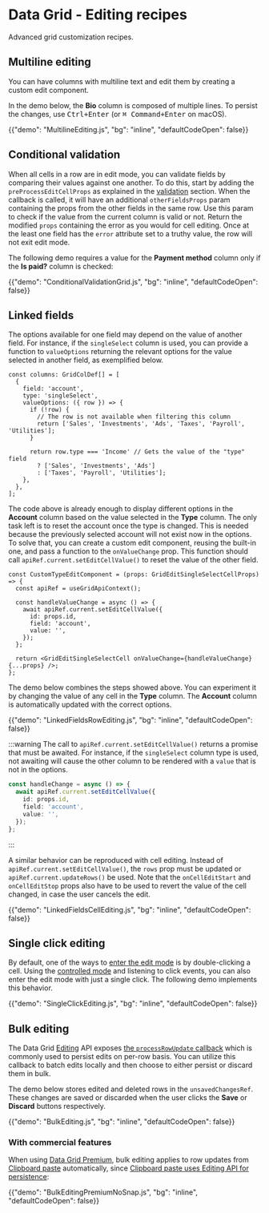 # Data Grid - Editing recipes

<p class="description">Advanced grid customization recipes.</p>

## Multiline editing

You can have columns with multiline text and edit them by creating a custom edit component.

In the demo below, the **Bio** column is composed of multiple lines.
To persist the changes, use <kbd><kbd class="key">Ctrl</kbd>+<kbd class="key">Enter</kbd></kbd> (or <kbd><kbd class="key">⌘ Command</kbd>+<kbd class="key">Enter</kbd></kbd> on macOS).

{{"demo": "MultilineEditing.js", "bg": "inline", "defaultCodeOpen": false}}

## Conditional validation

When all cells in a row are in edit mode, you can validate fields by comparing their values against one another.
To do this, start by adding the `preProcessEditCellProps` as explained in the [validation](/x/react-data-grid/editing/#validation) section.
When the callback is called, it will have an additional `otherFieldsProps` param containing the props from the other fields in the same row.
Use this param to check if the value from the current column is valid or not.
Return the modified `props` containing the error as you would for cell editing.
Once at the least one field has the `error` attribute set to a truthy value, the row will not exit edit mode.

The following demo requires a value for the **Payment method** column only if the **Is paid?** column is checked:

{{"demo": "ConditionalValidationGrid.js", "bg": "inline", "defaultCodeOpen": false}}

## Linked fields

The options available for one field may depend on the value of another field.
For instance, if the `singleSelect` column is used, you can provide a function to `valueOptions` returning the relevant options for the value selected in another field, as exemplified below.

```tsx
const columns: GridColDef[] = [
  {
    field: 'account',
    type: 'singleSelect',
    valueOptions: ({ row }) => {
      if (!row) {
        // The row is not available when filtering this column
        return ['Sales', 'Investments', 'Ads', 'Taxes', 'Payroll', 'Utilities'];
      }

      return row.type === 'Income' // Gets the value of the "type" field
        ? ['Sales', 'Investments', 'Ads']
        : ['Taxes', 'Payroll', 'Utilities'];
    },
  },
];
```

The code above is already enough to display different options in the **Account** column based on the value selected in the **Type** column.
The only task left is to reset the account once the type is changed.
This is needed because the previously selected account will not exist now in the options.
To solve that, you can create a custom edit component, reusing the built-in one, and pass a function to the `onValueChange` prop.
This function should call `apiRef.current.setEditCellValue()` to reset the value of the other field.

```tsx
const CustomTypeEditComponent = (props: GridEditSingleSelectCellProps) => {
  const apiRef = useGridApiContext();

  const handleValueChange = async () => {
    await apiRef.current.setEditCellValue({
      id: props.id,
      field: 'account',
      value: '',
    });
  };

  return <GridEditSingleSelectCell onValueChange={handleValueChange} {...props} />;
};
```

The demo below combines the steps showed above.
You can experiment it by changing the value of any cell in the **Type** column.
The **Account** column is automatically updated with the correct options.

{{"demo": "LinkedFieldsRowEditing.js", "bg": "inline", "defaultCodeOpen": false}}

:::warning
The call to `apiRef.current.setEditCellValue()` returns a promise that must be awaited.
For instance, if the `singleSelect` column type is used, not awaiting will cause the other column to be rendered with a `value` that is not in the options.

```ts
const handleChange = async () => {
  await apiRef.current.setEditCellValue({
    id: props.id,
    field: 'account',
    value: '',
  });
};
```

:::

A similar behavior can be reproduced with cell editing.
Instead of `apiRef.current.setEditCellValue()`, the `rows` prop must be updated or `apiRef.current.updateRows()` be used.
Note that the `onCellEditStart` and `onCellEditStop` props also have to be used to revert the value of the cell changed, in case the user cancels the edit.

{{"demo": "LinkedFieldsCellEditing.js", "bg": "inline", "defaultCodeOpen": false}}

## Single click editing

By default, one of the ways to [enter the edit mode](/x/react-data-grid/editing/#start-editing) is by double-clicking a cell.
Using the [controlled mode](/x/react-data-grid/editing/#controlled-model) and listening to click events, you can also enter the edit mode with just a single click.
The following demo implements this behavior.

{{"demo": "SingleClickEditing.js", "bg": "inline", "defaultCodeOpen": false}}

## Bulk editing

The Data Grid [Editing](/x/react-data-grid/editing/) API exposes [the `processRowUpdate` callback](/x/react-data-grid/editing/persistence/#the-processrowupdate-callback) which is commonly used to persist edits on per-row basis.
You can utilize this callback to batch edits locally and then choose to either persist or discard them in bulk.

The demo below stores edited and deleted rows in the `unsavedChangesRef`.
These changes are saved or discarded when the user clicks the **Save** or **Discard** buttons respectively.

{{"demo": "BulkEditing.js", "bg": "inline", "defaultCodeOpen": false}}

### With commercial features [<span class="plan-premium"></span>](/x/introduction/licensing/#premium-plan 'Premium plan')

When using [Data Grid Premium](/x/react-data-grid/#premium-plan), bulk editing applies to row updates from [Clipboard paste](/x/react-data-grid/clipboard/#clipboard-paste) automatically, since [Clipboard paste uses Editing API for persistence](/x/react-data-grid/clipboard/#persisting-pasted-data):

{{"demo": "BulkEditingPremiumNoSnap.js", "bg": "inline", "defaultCodeOpen": false}}
